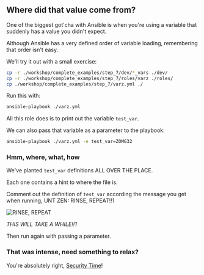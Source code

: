 ## Where did that value come from?

One of the biggest got'cha with Ansible is when you're using a variable that suddenly has a value you didn't expect.

Although Ansible has a very defined order of variable loading, remembering that order isn't easy.

We'll try it out with a small exercise:

```sh
cp -r ./workshop/complete_examples/step_7/dev/*_vars ./dev/
cp -r ./workshop/complete_examples/step_7/roles/varz ./roles/
cp ./workshop/complete_examples/step_7/varz.yml ./
```

Run this with:

```sh
ansible-playbook ./varz.yml
```

All this role does is to print out the variable `test_var`.

We can also pass that variable as a parameter to the playbook:

```sh
ansible-playbook ./varz.yml -e test_var=ZOMG32
```

### Hmm, where, what, how

We've planted `test_var` definitions ALL OVER THE PLACE.

Each one contains a hint to where the file is.

Comment out the definition of `test_var` according the message you get when running, UNT ZEN: RINSE, REPEAT!!1

![RINSE, REPEAT](http://cdn.gifbay.com/2013/04/rinse_and_repeat-44760.gif)

_THIS WILL TAKE A WHILE!!1_

Then run again with passing a parameter.

### That was intense, need something to relax?

You're absolutely right, [Security Time](./8_hide_all_secrets.md)!
